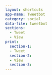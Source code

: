 ```yaml
---
layout: shortcuts
app-name: Tweetbot
category: social
data-file: tweetbot
sections:
  - Tweet
  - View
print:
  section-1:
  - Tweet
  section-2:
  - View
  section-3:
---
```

